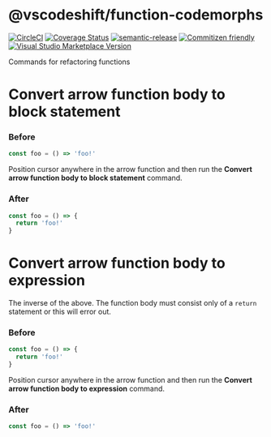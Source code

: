 # @vscodeshift/function-codemorphs

[![CircleCI](https://circleci.com/gh/vscodeshift/function-codemorphs.svg?style=svg)](https://circleci.com/gh/vscodeshift/function-codemorphs)
[![Coverage Status](https://codecov.io/gh/vscodeshift/function-codemorphs/branch/master/graph/badge.svg)](https://codecov.io/gh/vscodeshift/function-codemorphs)
[![semantic-release](https://img.shields.io/badge/%20%20%F0%9F%93%A6%F0%9F%9A%80-semantic--release-e10079.svg)](https://github.com/semantic-release/semantic-release)
[![Commitizen friendly](https://img.shields.io/badge/commitizen-friendly-brightgreen.svg)](http://commitizen.github.io/cz-cli/)
[![Visual Studio Marketplace Version](https://img.shields.io/visual-studio-marketplace/v/vscodeshift.function-codemorphs)](https://marketplace.visualstudio.com/items?itemName=vscodeshift.function-codemorphs)

Commands for refactoring functions

# Convert arrow function body to block statement

### Before

```js
const foo = () => 'foo!'
```

Position cursor anywhere in the arrow function and then run the
**Convert arrow function body to block statement** command.

### After

```js
const foo = () => {
  return 'foo!'
}
```

# Convert arrow function body to expression

The inverse of the above. The function body must consist only of
a `return` statement or this will error out.

### Before

```js
const foo = () => {
  return 'foo!'
}
```

Position cursor anywhere in the arrow function and then run the
**Convert arrow function body to expression** command.

### After

```js
const foo = () => 'foo!'
```
